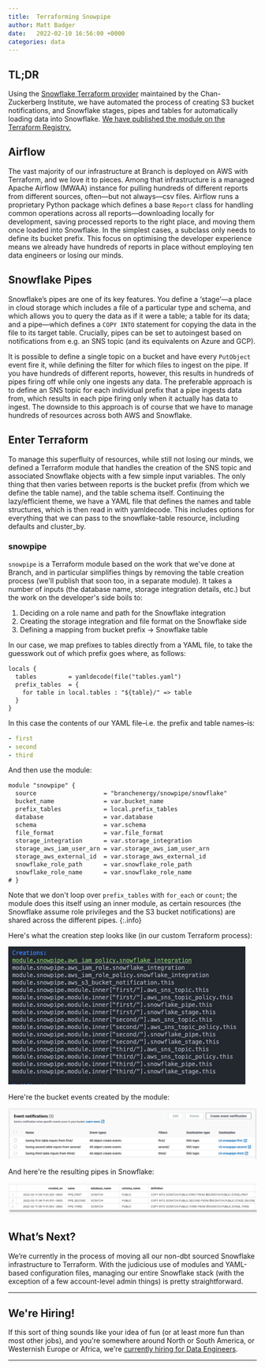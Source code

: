 ```yaml
---
title:  Terraforming Snowpipe
author: Matt Badger
date:   2022-02-10 16:56:00 +0000
categories: data
---
```

## TL;DR

Using the [Snowflake Terraform provider](https://registry.terraform.io/providers/chanzuckerberg/snowflake/latest/docs)
maintained by the Chan-Zuckerberg Institute, we have automated the process of creating
S3 bucket notifications, and Snowflake stages, pipes and tables for automatically
loading data into Snowflake. [We have published the module on the Terraform Registry.](https://registry.terraform.io/modules/branchenergy/snowpipe/snowflake/latest)

## Airflow

The vast majority of our infrastructure at Branch is deployed on AWS with Terraform, and
we love it to pieces. Among that infrastructure is a managed Apache Airflow (MWAA)
instance for pulling hundreds of different reports from different sources, often—but not
always—csv files. Airflow runs a proprietary Python package which defines a base `Report`
class for handling common operations across all reports—downloading locally for
development, saving processed reports to the right place, and moving them once loaded
into Snowflake. In the simplest cases, a subclass only needs to define its bucket
prefix. This focus on optimising the developer experience means we already have hundreds
of reports in place without employing ten data engineers or losing our minds.

## Snowflake Pipes

Snowflake’s pipes are one of its key features. You define a ‘stage’—a place in cloud
storage which includes a file of a particular type and schema, and which allows you to
query the data as if it were a table; a table for its data; and a pipe—which defines a
`COPY INTO` statement for copying the data in the file to its target table. Crucially,
pipes can be set to autoingest based on notifications from e.g. an SNS topic (and its
equivalents on Azure and GCP).

It is possible to define a single topic on a bucket and have every `PutObject` event
fire it, while defining the filter for which files to ingest on the pipe. If you have
hundreds of different reports, however, this results in hundreds of pipes firing off
while only one ingests any data. The preferable approach is to define an SNS topic for
each individual prefix that a pipe ingests data from, which results in each pipe firing
only when it actually has data to ingest. The downside to this approach is of course
that we have to manage hundreds of resources across both AWS and Snowflake.

## Enter Terraform

To manage this superfluity of resources, while still not losing our minds, we defined a
Terraform module that handles the creation of the SNS topic and associated Snowflake
objects with a few simple input variables. The only thing that then varies between
reports is the bucket prefix (from which we define the table name), and the table schema
itself. Continuing the lazy/efficient theme, we have a YAML file that defines the names
and table structures, which is then read in with yamldecode. This includes options for
everything that we can pass to the snowflake-table resource, including defaults and
cluster_by.

### snowpipe

`snowpipe` is a Terraform module based on the work that we've done at Branch, and in
particular simplifies things by removing the table creation process (we'll publish that
soon too, in a separate module). It takes a number of inputs (the database name, storage
integration details, etc.) but the work on the developer's side boils to:

1. Deciding on a role name and path for the Snowflake integration
2. Creating the storage integration and file format on the Snowflake side
3. Defining a mapping from bucket prefix → Snowflake table

In our case, we map prefixes to tables directly from a YAML file, to take the guesswork
out of which prefix goes where, as follows:

```hcl
locals {
  tables         = yamldecode(file("tables.yaml")
  prefix_tables  = {
    for table in local.tables : "${table}/" => table
  }
}
```

In this case the contents of our YAML file–i.e. the prefix and table names–is:

```yaml
- first
- second
- third
```

And then use the module:

```hcl
module "snowpipe" {
  source                   = "branchenergy/snowpipe/snowflake"
  bucket_name              = var.bucket_name
  prefix_tables            = local.prefix_tables
  database                 = var.database
  schema                   = var.schema
  file_format              = var.file_format
  storage_integration      = var.storage_integration
  storage_aws_iam_user_arn = var.storage_aws_iam_user_arn
  storage_aws_external_id  = var.storage_aws_external_id
  snowflake_role_path      = var.snowflake_role_path
  snowflake_role_name      = var.snowflake_role_name
# }
```

Note that we don't loop over `prefix_tables` with `for_each` or `count`; the module does
this itself using an inner module, as certain resources (the Snowflake assume role
privileges and the S3 bucket notifications) are shared across the different pipes.
{:.info}

Here's what the creation step looks like (in our custom Terraform process):

![Creating Snowpipes](/assets/images/2022-02-10-snowpipe/tf-creation.png)

Here're the bucket events created by the module:

![Bucket Events](/assets/images/2022-02-10-snowpipe/bucket-events.png)

And here're the resulting pipes in Snowflake:

![Snowflake Pipes](/assets/images/2022-02-10-snowpipe/snowflake-pipes.png)

## What’s Next?

We’re currently in the process of moving all our non-dbt sourced Snowflake
infrastructure to Terraform. With the judicious use of modules and YAML-based
configuration files, managing our entire Snowflake stack (with the exception of a few
account-level admin things) is pretty straightforward.

---

## We're Hiring!

If this sort of thing sounds like your idea of fun (or at least more fun than most other
jobs), and you're somewhere around North or South America, or Westernish Europe or
Africa, we're [currently hiring for Data Engineers](https://jobs.lever.co/branchenergy/fd52316b-1a9e-48fa-8128-ff2706627c24).

---
